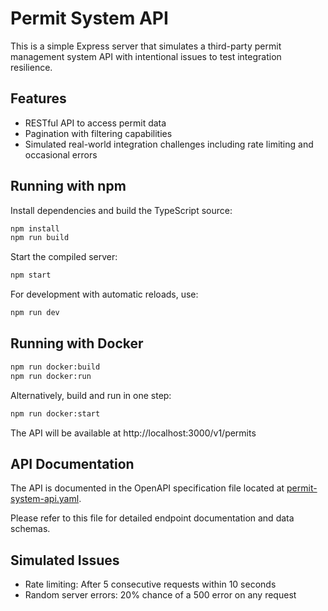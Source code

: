 # Permit System API

This is a simple Express server that simulates a third-party permit management system API with intentional issues to test integration resilience.

## Features

- RESTful API to access permit data
- Pagination with filtering capabilities
- Simulated real-world integration challenges including rate limiting and occasional errors

## Running with npm

Install dependencies and build the TypeScript source:

```bash
npm install
npm run build
```

Start the compiled server:

```bash
npm start
```

For development with automatic reloads, use:

```bash
npm run dev
```

## Running with Docker

```bash
npm run docker:build
npm run docker:run
```

Alternatively, build and run in one step:

```bash
npm run docker:start
```

The API will be available at http://localhost:3000/v1/permits

## API Documentation

The API is documented in the OpenAPI specification file located at
[permit-system-api.yaml](./permit-system-api.yaml).

Please refer to this file for detailed endpoint documentation and data schemas.

## Simulated Issues

- Rate limiting: After 5 consecutive requests within 10 seconds
- Random server errors: 20% chance of a 500 error on any request
